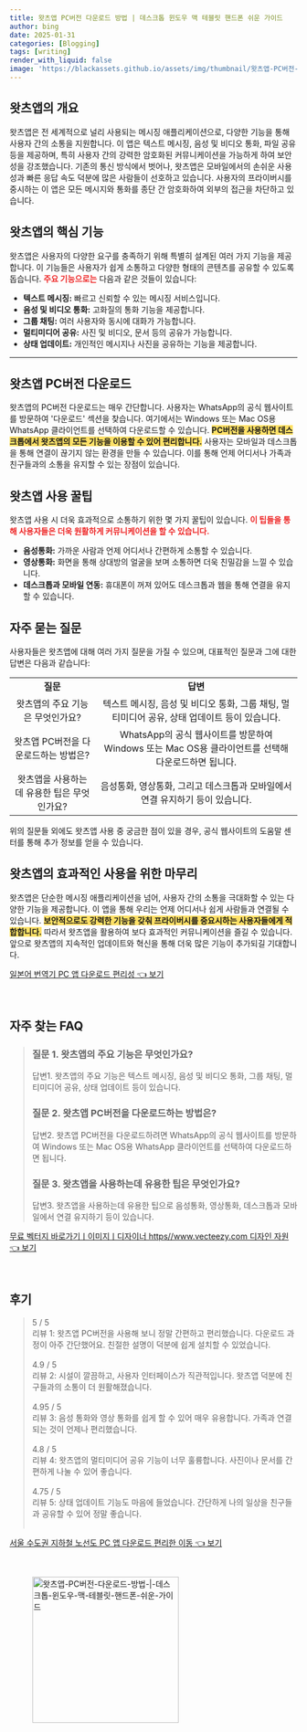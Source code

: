 ```yaml
---
title: 왓츠앱 PC버전 다운로드 방법 | 데스크톱 윈도우 맥 테블릿 핸드폰 쉬운 가이드
author: bing
date: 2025-01-31
categories: [Blogging]
tags: [writing]
render_with_liquid: false
image: 'https://blackassets.github.io/assets/img/thumbnail/왓츠앱-PC버전-다운로드-방법-|-데스크톱-윈도우-맥-테블릿-핸드폰-쉬운-가이드.webp'
---
```



<h2 id='왓츠앱_소개'>왓츠앱의 개요</h2>

<p>왓츠앱은 전 세계적으로 널리 사용되는 메시징 애플리케이션으로, 다양한 기능을 통해 사용자 간의 소통을 지원합니다. 이 앱은 텍스트 메시징, 음성 및 비디오 통화, 파일 공유 등을 제공하며, 특히 사용자 간의 강력한 암호화된 커뮤니케이션을 가능하게 하여 보안성을 강조했습니다. 기존의 통신 방식에서 벗어나, 왓츠앱은 모바일에서의 손쉬운 사용성과 빠른 응답 속도 덕분에 많은 사람들이 선호하고 있습니다. 사용자의 프라이버시를 중시하는 이 앱은 모든 메시지와 통화를 종단 간 암호화하여 외부의 접근을 차단하고 있습니다.</p>

<h2 id='왓츠앱_기능'>왓츠앱의 핵심 기능</h2>

<p>왓츠앱은 사용자의 다양한 요구를 충족하기 위해 특별히 설계된 여러 가지 기능을 제공합니다. 이 기능들은 사용자가 쉽게 소통하고 다양한 형태의 콘텐츠를 공유할 수 있도록 돕습니다. <b><span style="color: #ee2323;">주요 기능으로는</span></b> 다음과 같은 것들이 있습니다:</p>

<ul>
    <li><b>텍스트 메시징:</b> 빠르고 신뢰할 수 있는 메시징 서비스입니다.</li>
    <li><b>음성 및 비디오 통화:</b> 고화질의 통화 기능을 제공합니다.</li>
    <li><b>그룹 채팅:</b> 여러 사용자와 동시에 대화가 가능합니다.</li>
    <li><b>멀티미디어 공유:</b> 사진 및 비디오, 문서 등의 공유가 가능합니다.</li>
    <li><b>상태 업데이트:</b> 개인적인 메시지나 사진을 공유하는 기능을 제공합니다.</li>
</ul>

<hr />

<h2 id='왓츠앱_다운로드'>왓츠앱 PC버전 다운로드</h2>

<p>왓츠앱의 PC버전 다운로드는 매우 간단합니다. 사용자는 WhatsApp의 공식 웹사이트를 방문하여 '다운로드' 섹션을 찾습니다. 여기에서는 Windows 또는 Mac OS용 WhatsApp 클라이언트를 선택하여 다운로드할 수 있습니다. <b><span style="background-color: #ffe066;">PC버전을 사용하면 데스크톱에서 왓츠앱의 모든 기능을 이용할 수 있어 편리합니다.</span></b> 사용자는 모바일과 데스크톱을 통해 연결이 끊기지 않는 환경을 만들 수 있습니다. 이를 통해 언제 어디서나 가족과 친구들과의 소통을 유지할 수 있는 장점이 있습니다.</p>

<h2 id='사용_팁'>왓츠앱 사용 꿀팁</h2>

<p>왓츠앱 사용 시 더욱 효과적으로 소통하기 위한 몇 가지 꿀팁이 있습니다. <b><span style="color: #ee2323;">이 팁들을 통해 사용자들은 더욱 원활하게 커뮤니케이션을 할 수 있습니다.</span></b></p>

<ul>
    <li><b>음성통화:</b> 가까운 사람과 언제 어디서나 간편하게 소통할 수 있습니다.</li>
    <li><b>영상통화:</b> 화면을 통해 상대방의 얼굴을 보며 소통하면 더욱 친밀감을 느낄 수 있습니다.</li>
    <li><b>데스크톱과 모바일 연동:</b> 휴대폰이 꺼져 있어도 데스크톱과 웹을 통해 연결을 유지할 수 있습니다.</li>
</ul>

<h2 id='자주_묻는_질문'>자주 묻는 질문</h2>

<p>사용자들은 왓츠앱에 대해 여러 가지 질문을 가질 수 있으며, 대표적인 질문과 그에 대한 답변은 다음과 같습니다:</p>

<table>
    <tr>
        <td style="text-align: center; height: 17px;"><b>질문</b></td>
        <td style="text-align: center; height: 17px;"><b>답변</b></td>
    </tr>
    <tr>
        <td style="text-align: center; height: 17px;">왓츠앱의 주요 기능은 무엇인가요?</td>
        <td style="text-align: center; height: 17px;">텍스트 메시징, 음성 및 비디오 통화, 그룹 채팅, 멀티미디어 공유, 상태 업데이트 등이 있습니다.</td>
    </tr>
    <tr>
        <td style="text-align: center; height: 17px;">왓츠앱 PC버전을 다운로드하는 방법은?</td>
        <td style="text-align: center; height: 17px;">WhatsApp의 공식 웹사이트를 방문하여 Windows 또는 Mac OS용 클라이언트를 선택해 다운로드하면 됩니다.</td>
    </tr>
    <tr>
        <td style="text-align: center; height: 17px;">왓츠앱을 사용하는데 유용한 팁은 무엇인가요?</td>
        <td style="text-align: center; height: 17px;">음성통화, 영상통화, 그리고 데스크톱과 모바일에서 연결 유지하기 등이 있습니다.</td>
    </tr>
</table>

<p>위의 질문들 외에도 왓츠앱 사용 중 궁금한 점이 있을 경우, 공식 웹사이트의 도움말 센터를 통해 추가 정보를 얻을 수 있습니다.</p>

<h2 id='마무리'>왓츠앱의 효과적인 사용을 위한 마무리</h2>

<p>왓츠앱은 단순한 메시징 애플리케이션을 넘어, 사용자 간의 소통을 극대화할 수 있는 다양한 기능을 제공합니다. 이 앱을 통해 우리는 언제 어디서나 쉽게 사람들과 연결될 수 있습니다. <b><span style="background-color: #ffe066;">보안적으로도 강력한 기능을 갖춰 프라이버시를 중요시하는 사용자들에게 적합합니다.</span></b> 따라서 왓츠앱을 활용하여 보다 효과적인 커뮤니케이션을 즐길 수 있습니다. 앞으로 왓츠앱의 지속적인 업데이트와 혁신을 통해 더욱 많은 기능이 추가되길 기대합니다.</p>


<p><a class="click-button" title="일본어 번역기 PC 앱 다운로드 편리성" href="https://blackassets.github.io/posts/%EC%9D%BC%EB%B3%B8%EC%96%B4-%EB%B2%88%EC%97%AD%EA%B8%B0-PC-%EC%95%B1-%EB%8B%A4%EC%9A%B4%EB%A1%9C%EB%93%9C-%ED%8E%B8%EB%A6%AC%EC%84%B1/" rel="dofollow">일본어 번역기 PC 앱 다운로드 편리성 👈 보기</a></p><br>
<h2 id='자주_찾는_FAQ'>자주 찾는 FAQ</h2>
<div itemscope="" itemtype="https://schema.org/FAQPage">
<blockquote>
<div itemscope="" itemprop="mainEntity" itemtype="https://schema.org/Question">
<h3 itemprop="name">질문 1. 왓츠앱의 주요 기능은 무엇인가요?</h3>
<div itemscope="" itemprop="acceptedAnswer" itemtype="https://schema.org/Answer">
<span itemprop="text">
<p>답변1. 왓츠앱의 주요 기능은 텍스트 메시징, 음성 및 비디오 통화, 그룹 채팅, 멀티미디어 공유, 상태 업데이트 등이 있습니다.</p>
</span>
</div>
</div>
<div itemscope="" itemprop="mainEntity" itemtype="https://schema.org/Question">
<h3 itemprop="name">질문 2. 왓츠앱 PC버전을 다운로드하는 방법은?</h3>
<div itemscope="" itemprop="acceptedAnswer" itemtype="https://schema.org/Answer">
<span itemprop="text">
<p>답변2. 왓츠앱 PC버전을 다운로드하려면 WhatsApp의 공식 웹사이트를 방문하여 Windows 또는 Mac OS용 WhatsApp 클라이언트를 선택하여 다운로드하면 됩니다.</p>
</span>
</div>
</div>
<div itemscope="" itemprop="mainEntity" itemtype="https://schema.org/Question">
<h3 itemprop="name">질문 3. 왓츠앱을 사용하는데 유용한 팁은 무엇인가요?</h3>
<div itemscope="" itemprop="acceptedAnswer" itemtype="https://schema.org/Answer">
<span itemprop="text">
<p>답변3. 왓츠앱을 사용하는데 유용한 팁으로 음성통화, 영상통화, 데스크톱과 모바일에서 연결 유지하기 등이 있습니다.</p>
</span>
</div>
</div>
</blockquote>
</div>
<p><a class="click-button" title="무료 벡터지 바로가기ㅣ이미지ㅣ디자이너 https//www.vecteezy.com 디자인 자원" href="https://blackassets.github.io/posts/%EB%AC%B4%EB%A3%8C-%EB%B2%A1%ED%84%B0%EC%A7%80-%EB%B0%94%EB%A1%9C%EA%B0%80%EA%B8%B0%E3%85%A3%EC%9D%B4%EB%AF%B8%EC%A7%80%E3%85%A3%EB%94%94%EC%9E%90%EC%9D%B4%EB%84%88-httpswww.vecteezy.com-%EB%94%94%EC%9E%90%EC%9D%B8-%EC%9E%90%EC%9B%90/" rel="dofollow">무료 벡터지 바로가기ㅣ이미지ㅣ디자이너 https//www.vecteezy.com 디자인 자원 👈 보기</a></p><br>
<h2 id='후기'>후기</h2>
<div itemscope itemtype="https://schema.org/Product">
  <blockquote>
  <div itemprop="review" itemscope itemtype="https://schema.org/Review">
      <div itemprop="reviewRating" itemscope itemtype="https://schema.org/Rating"> <span itemprop="ratingValue">5</span> / <span itemprop="bestRating">5</span> </div>
      <span itemprop="reviewBody">리뷰 1: 왓츠앱 PC버전을 사용해 보니 정말 간편하고 편리했습니다. 다운로드 과정이 아주 간단했어요. 친절한 설명이 덕분에 쉽게 설치할 수 있었습니다.</span>
  </div>
  <br>
  <div itemprop="review" itemscope itemtype="https://schema.org/Review">
      <div itemprop="reviewRating" itemscope itemtype="https://schema.org/Rating"> <span itemprop="ratingValue">4.9</span> / <span itemprop="bestRating">5</span> </div>
      <span itemprop="reviewBody">리뷰 2: 시설이 깔끔하고, 사용자 인터페이스가 직관적입니다. 왓츠앱 덕분에 친구들과의 소통이 더 원활해졌습니다.</span>
  </div>
  <br>
  <div itemprop="review" itemscope itemtype="https://schema.org/Review">
      <div itemprop="reviewRating" itemscope itemtype="https://schema.org/Rating"> <span itemprop="ratingValue">4.95</span> / <span itemprop="bestRating">5</span> </div>
      <span itemprop="reviewBody">리뷰 3: 음성 통화와 영상 통화를 쉽게 할 수 있어 매우 유용합니다. 가족과 연결되는 것이 언제나 편리했습니다.</span>
  </div>
  <br>
  <div itemprop="review" itemscope itemtype="https://schema.org/Review">
      <div itemprop="reviewRating" itemscope itemtype="https://schema.org/Rating"> <span itemprop="ratingValue">4.8</span> / <span itemprop="bestRating">5</span> </div>
      <span itemprop="reviewBody">리뷰 4: 왓츠앱의 멀티미디어 공유 기능이 너무 훌륭합니다. 사진이나 문서를 간편하게 나눌 수 있어 좋습니다.</span>
  </div>
  <br>
  <div itemprop="review" itemscope itemtype="https://schema.org/Review">
      <div itemprop="reviewRating" itemscope itemtype="https://schema.org/Rating"> <span itemprop="ratingValue">4.75</span> / <span itemprop="bestRating">5</span> </div>
      <span itemprop="reviewBody">리뷰 5: 상태 업데이트 기능도 마음에 들었습니다. 간단하게 나의 일상을 친구들과 공유할 수 있어 정말 좋습니다.</span>
  </div>
  <br>
  </blockquote>
</div>
<p><a class="click-button" title="서울 수도권 지하철 노선도 PC 앱 다운로드 편리한 이동" href="https://blackassets.github.io/posts/%EC%84%9C%EC%9A%B8-%EC%88%98%EB%8F%84%EA%B6%8C-%EC%A7%80%ED%95%98%EC%B2%A0-%EB%85%B8%EC%84%A0%EB%8F%84-PC-%EC%95%B1-%EB%8B%A4%EC%9A%B4%EB%A1%9C%EB%93%9C-%ED%8E%B8%EB%A6%AC%ED%95%9C-%EC%9D%B4%EB%8F%99/" rel="dofollow">서울 수도권 지하철 노선도 PC 앱 다운로드 편리한 이동 👈 보기</a></p><br>
<figure class="image"><img src="https://blackassets.github.io/assets/img/thumbnail/왓츠앱-PC버전-다운로드-방법-|-데스크톱-윈도우-맥-테블릿-핸드폰-쉬운-가이드.webp" alt="왓츠앱-PC버전-다운로드-방법-|-데스크톱-윈도우-맥-테블릿-핸드폰-쉬운-가이드" width="256" height="256"></figure>